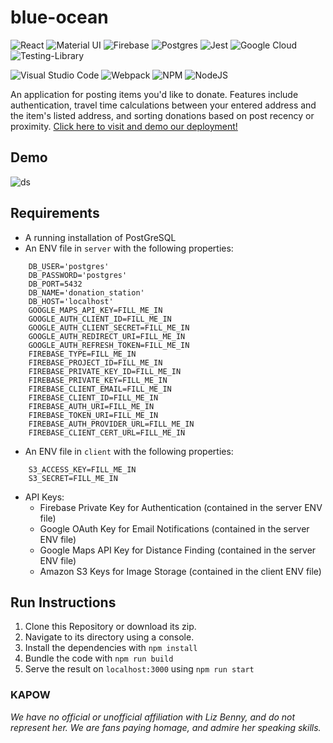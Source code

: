 # blue-ocean

![React](https://img.shields.io/badge/react-%2320232a.svg?style=for-the-badge&logo=react&logoColor=%2361DAFB)
![Material UI](https://img.shields.io/badge/materialui-%230081CB.svg?style=for-the-badge&logo=material-ui&logoColor=white)
![Firebase](https://img.shields.io/badge/firebase-%23039BE5.svg?style=for-the-badge&logo=firebase)
![Postgres](https://img.shields.io/badge/postgres-%23316192.svg?style=for-the-badge&logo=postgresql&logoColor=white)
![Jest](https://img.shields.io/badge/-jest-%23C21325?style=for-the-badge&logo=jest&logoColor=white)
![Google Cloud](https://img.shields.io/badge/GoogleCloud-%234285F4.svg?style=for-the-badge&logo=google-cloud&logoColor=white)
![Testing-Library](https://img.shields.io/badge/-TestingLibrary-%23E33332?style=for-the-badge&logo=testing-library&logoColor=white)

![Visual Studio Code](https://img.shields.io/badge/Visual%20Studio%20Code-0078d7.svg?style=for-the-badge&logo=visual-studio-code&logoColor=white)
![Webpack](https://img.shields.io/badge/webpack-%238DD6F9.svg?style=for-the-badge&logo=webpack&logoColor=black)
![NPM](https://img.shields.io/badge/NPM-%23000000.svg?style=for-the-badge&logo=npm&logoColor=white)
![NodeJS](https://img.shields.io/badge/node.js-6DA55F?style=for-the-badge&logo=node.js&logoColor=white)

An application for posting items you'd like to donate. Features include authentication, travel time calculations between your entered address and the item's listed address, and sorting donations based on post recency or proximity. [Click here to visit and demo our deployment!](https://adb-blue-ocean.herokuapp.com/)

## Demo

![ds](https://user-images.githubusercontent.com/42557448/134745072-14c24d6b-d12f-4de2-9f73-1c9c4cbe5f85.gif)

## Requirements

- A running installation of PostGreSQL
- An ENV file in `server` with the following properties:
```
	DB_USER='postgres'
	DB_PASSWORD='postgres'
	DB_PORT=5432
	DB_NAME='donation_station'
	DB_HOST='localhost'
	GOOGLE_MAPS_API_KEY=FILL_ME_IN
	GOOGLE_AUTH_CLIENT_ID=FILL_ME_IN
	GOOGLE_AUTH_CLIENT_SECRET=FILL_ME_IN
	GOOGLE_AUTH_REDIRECT_URI=FILL_ME_IN
	GOOGLE_AUTH_REFRESH_TOKEN=FILL_ME_IN
	FIREBASE_TYPE=FILL_ME_IN
	FIREBASE_PROJECT_ID=FILL_ME_IN
	FIREBASE_PRIVATE_KEY_ID=FILL_ME_IN
	FIREBASE_PRIVATE_KEY=FILL_ME_IN
	FIREBASE_CLIENT_EMAIL=FILL_ME_IN
	FIREBASE_CLIENT_ID=FILL_ME_IN
	FIREBASE_AUTH_URI=FILL_ME_IN
	FIREBASE_TOKEN_URI=FILL_ME_IN
	FIREBASE_AUTH_PROVIDER_URL=FILL_ME_IN
	FIREBASE_CLIENT_CERT_URL=FILL_ME_IN
```
- An ENV file in `client` with the following properties:
```
	S3_ACCESS_KEY=FILL_ME_IN
	S3_SECRET=FILL_ME_IN
```
- API Keys:
  - Firebase Private Key for Authentication (contained in the server ENV file)
  - Google OAuth Key for Email Notifications (contained in the server ENV file)
  - Google Maps API Key for Distance Finding (contained in the server ENV file)
  - Amazon S3 Keys for Image Storage (contained in the client ENV file)

## Run Instructions

1. Clone this Repository or download its zip.
2. Navigate to its directory using a console.
3. Install the dependencies with `npm install`
4. Bundle the code with `npm run build`
5. Serve the result on `localhost:3000` using `npm run start`

### **KAPOW**

_We have no official or unofficial affiliation with Liz Benny, and do not represent her. We are fans paying homage, and admire her speaking skills._
